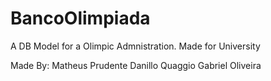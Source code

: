 # BancoOlimpiada
A DB Model for a Olimpic Admnistration. Made for University

Made By:
Matheus Prudente
Danillo Quaggio
Gabriel Oliveira
